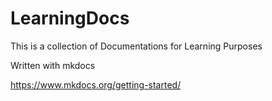 # LearningDocs

This is a collection of Documentations for Learning Purposes

Written with mkdocs

https://www.mkdocs.org/getting-started/
